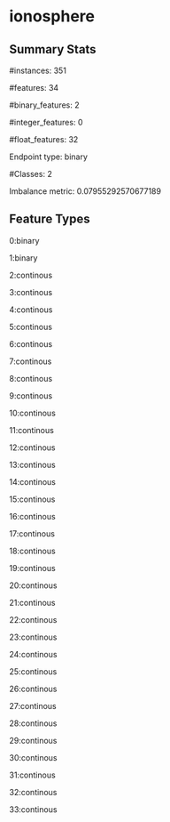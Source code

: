 # ionosphere

## Summary Stats

#instances: 351

#features: 34

  #binary_features: 2

  #integer_features: 0

  #float_features: 32

Endpoint type: binary

#Classes: 2

Imbalance metric: 0.07955292570677189

## Feature Types

 0:binary

1:binary

2:continous

3:continous

4:continous

5:continous

6:continous

7:continous

8:continous

9:continous

10:continous

11:continous

12:continous

13:continous

14:continous

15:continous

16:continous

17:continous

18:continous

19:continous

20:continous

21:continous

22:continous

23:continous

24:continous

25:continous

26:continous

27:continous

28:continous

29:continous

30:continous

31:continous

32:continous

33:continous

